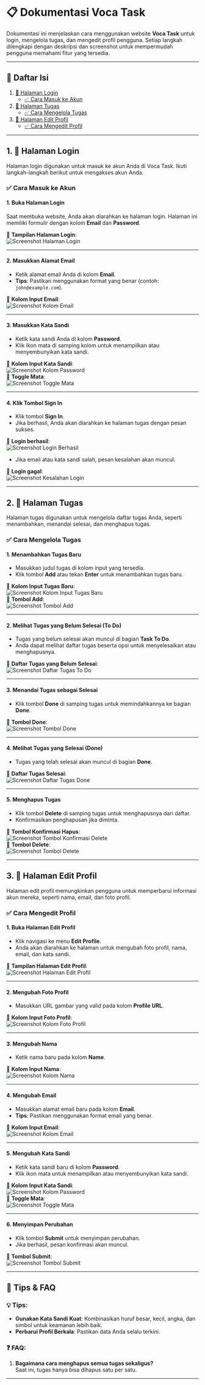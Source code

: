 # 📋 Dokumentasi Voca Task

Dokumentasi ini menjelaskan cara menggunakan website **Voca Task** untuk login, mengelola tugas, dan mengedit profil pengguna. Setiap langkah dilengkapi dengan deskripsi dan screenshot untuk mempermudah pengguna memahami fitur yang tersedia.

---

## 📖 Daftar Isi

1. [🔑 Halaman Login](#1-halaman-login)
   - [✅ Cara Masuk ke Akun](#cara-masuk-ke-akun)
2. [📝 Halaman Tugas](#2-halaman-tugas)
   - [✅ Cara Mengelola Tugas](#cara-mengelola-tugas)
3. [👤 Halaman Edit Profil](#3-halaman-edit-profil)
   - [✅ Cara Mengedit Profil](#cara-mengedit-profil)

---

## **1. 🔑 Halaman Login**

Halaman login digunakan untuk masuk ke akun Anda di Voca Task. Ikuti langkah-langkah berikut untuk mengakses akun Anda.

### **✅ Cara Masuk ke Akun**

#### **1. Buka Halaman Login**
Saat membuka website, Anda akan diarahkan ke halaman login. Halaman ini memiliki formulir dengan kolom **Email** dan **Password**.

📸 **Tampilan Halaman Login**:  
![Screenshot Halaman Login](public/images/login_page/login-page.png)

---

#### **2. Masukkan Alamat Email**
- Ketik alamat email Anda di kolom **Email**.
- **Tips**: Pastikan menggunakan format yang benar (contoh: `john@example.com`).

📸 **Kolom Input Email**:  
![Screenshot Kolom Email](public/images/login_page/login-email-input.png)

---

#### **3. Masukkan Kata Sandi**
- Ketik kata sandi Anda di kolom **Password**.
- Klik ikon mata di samping kolom untuk menampilkan atau menyembunyikan kata sandi.

📸 **Kolom Input Kata Sandi**:  
![Screenshot Kolom Password](public/images/login_page/login-password-input.png)  
📸 **Toggle Mata**:  
![Screenshot Toggle Mata](public/images/login_page/login-password-visibility.png)

---

#### **4. Klik Tombol Sign In**
- Klik tombol **Sign In**.
- Jika berhasil, Anda akan diarahkan ke halaman tugas dengan pesan sukses.

📸 **Login berhasil**:  
![Screenshot Login Berhasil](public/images/login_page/successful-login.png)

- Jika email atau kata sandi salah, pesan kesalahan akan muncul.

📸 **Login gagal**:  
![Screenshot Kesalahan Login](public/images/login_page/login-error.png)

---

## **2. 📝 Halaman Tugas**

Halaman tugas digunakan untuk mengelola daftar tugas Anda, seperti menambahkan, menandai selesai, dan menghapus tugas.

### **✅ Cara Mengelola Tugas**

#### **1. Menambahkan Tugas Baru**
- Masukkan judul tugas di kolom input yang tersedia.
- Klik tombol **Add** atau tekan **Enter** untuk menambahkan tugas baru.

📸 **Kolom Input Tugas Baru**:  
![Screenshot Kolom Input Tugas Baru](public/images/task_page/task-page.png)  
📸 **Tombol Add**:  
![Screenshot Tombol Add](public/images/task_page/add-task-button.png)

---

#### **2. Melihat Tugas yang Belum Selesai (To Do)**
- Tugas yang belum selesai akan muncul di bagian **Task To Do**.
- Anda dapat melihat daftar tugas beserta opsi untuk menyelesaikan atau menghapusnya.

📸 **Daftar Tugas yang Belum Selesai**:  
![Screenshot Daftar Tugas To Do](public/images/task_page/task-to-do.png)

---

#### **3. Menandai Tugas sebagai Selesai**
- Klik tombol **Done** di samping tugas untuk memindahkannya ke bagian **Done**.

📸 **Tombol Done**:  
![Screenshot Tombol Done](public/images/task_page/done-task-button.png)

---

#### **4. Melihat Tugas yang Selesai (Done)**
- Tugas yang telah selesai akan muncul di bagian **Done**.

📸 **Daftar Tugas Selesai**:  
![Screenshot Daftar Tugas Done](public/images/task_page/task-done.png)

---

#### **5. Menghapus Tugas**
- Klik tombol **Delete** di samping tugas untuk menghapusnya dari daftar.
- Konfirmasikan penghapusan jika diminta.

📸 **Tombol Konfirmasi Hapus**:  
![Screenshot Tombol Konfirmasi Delete](public/images/task_page/task-deletion-confirmation.png)  
📸 **Tombol Delete**:  
![Screenshot Tombol Delete](public/images/task_page/delete-task-button.png)

---

## **3. 👤 Halaman Edit Profil**

Halaman edit profil memungkinkan pengguna untuk memperbarui informasi akun mereka, seperti nama, email, dan foto profil.

### **✅ Cara Mengedit Profil**

#### **1. Buka Halaman Edit Profil**
- Klik navigasi ke menu **Edit Profile**.
- Anda akan diarahkan ke halaman untuk mengubah foto profil, nama, email, dan kata sandi.

📸 **Tampilan Halaman Edit Profil**:  
![Screenshot Halaman Edit Profil](public/images/edit_profile_page/edit-profile-page.png)

---

#### **2. Mengubah Foto Profil**
- Masukkan URL gambar yang valid pada kolom **Profile URL**.

📸 **Kolom Input Foto Profil**:  
![Screenshot Kolom Foto Profil](public/images/edit_profile_page/profile-url-input.png)

---

#### **3. Mengubah Nama**
- Ketik nama baru pada kolom **Name**.

📸 **Kolom Input Nama**:  
![Screenshot Kolom Nama](public/images/edit_profile_page/name-input.png)

---

#### **4. Mengubah Email**
- Masukkan alamat email baru pada kolom **Email**.
- **Tips**: Pastikan menggunakan format email yang benar.

📸 **Kolom Input Email**:  
![Screenshot Kolom Email](public/images/edit_profile_page/email-input.png)

---

#### **5. Mengubah Kata Sandi**
- Ketik kata sandi baru di kolom **Password**.
- Klik ikon mata untuk menampilkan atau menyembunyikan kata sandi.

📸 **Kolom Input Kata Sandi**:  
![Screenshot Kolom Password](public/images/edit_profile_page/password-input.png)  
📸 **Toggle Mata**:  
![Screenshot Toggle Mata](public/images/edit_profile_page/password-visibility.png)

---

#### **6. Menyimpan Perubahan**
- Klik tombol **Submit** untuk menyimpan perubahan.
- Jika berhasil, pesan konfirmasi akan muncul.

📸 **Tombol Submit**:  
![Screenshot Tombol Submit](public/images/edit_profile_page/successful-profile-update.png)

---

## 🎯 Tips & FAQ

### **💡 Tips:**
- **Gunakan Kata Sandi Kuat**: Kombinasikan huruf besar, kecil, angka, dan simbol untuk keamanan lebih baik.
- **Perbarui Profil Berkala**: Pastikan data Anda selalu terkini.

### **❓ FAQ:**
1. **Bagaimana cara menghapus semua tugas sekaligus?**  
   Saat ini, tugas hanya bisa dihapus satu per satu.

---

